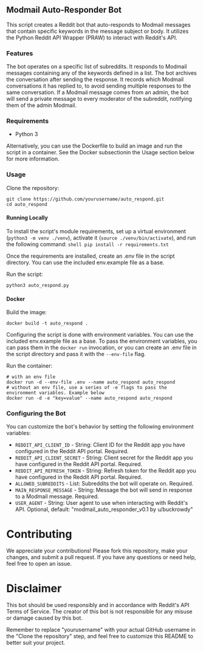 
## Modmail Auto-Responder Bot

This script creates a Reddit bot that auto-responds to Modmail messages that contain specific keywords in the message subject or body. It utilizes the Python Reddit API Wrapper (PRAW) to interact with Reddit's API.

### Features

The bot operates on a specific list of subreddits.
It responds to Modmail messages containing any of the keywords defined in a list.
The bot archives the conversation after sending the response.
It records which Modmail conversations it has replied to, to avoid sending multiple responses to the same conversation.
If a Modmail message comes from an admin, the bot will send a private message to every moderator of the subreddit, notifying them of the admin Modmail.

### Requirements

* Python 3

Alternatively, you can use the Dockerfile to build an image and run the script in a container. See the Docker subsectionin the Usage section below for more information.

### Usage

Clone the repository:

    git clone https://github.com/yourusername/auto_respond.git
    cd auto_respond

#### Running Locally
To install the script's module requirements, set up a virtual environment (`python3 -m venv ./venv`), activate it (`source ./venv/bin/activate`), and run the following command:
    ```shell
    pip install -r requirements.txt
    ```

Once the requirements are installed, create an .env file in the script directory. You can use the included env.example file as a base.

Run the script:

    python3 auto_respond.py

#### Docker
Build the image:

    docker build -t auto_respond .

Configuring the script is done with environment variables. You can use the included env.example file as a base. To pass the environment variables, you can pass them in the `docker run` invocation, or you can create an .env file in the script directory and pass it with the `--env-file` flag.  

Run the container:

    # with an env file
    docker run -d --env-file .env --name auto_respond auto_respond
    # without an env file, use a series of -e flags to pass the environment variables. Example below
    docker run -d -e "key=value" --name auto_respond auto_respond

### Configuring the Bot

You can customize the bot's behavior by setting the following environment variables:

* `REDDIT_API_CLIENT_ID` - String: Client ID for the Reddit app you have configured in the Reddit API portal. Required.
* `REDDIT_API_CLIENT_SECRET` - String: Client secret for the Reddit app you have configured in the Reddit API portal. Required.
* `REDDIT_API_REFRESH_TOKEN` - String: Refresh token for the Reddit app you have configured in the Reddit API portal. Required.
* `ALLOWED_SUBREDDITS` - List: Subreddits the bot will operate on. Required.
* `MAIN_RESPONSE_MESSAGE` - String: Message the bot will send in response to a Modmail message. Required.
* `USER_AGENT` - String: User agent to use when interacting with Reddit's API. Optional, default: "modmail_auto_responder_v0.1 by u/buckrowdy"

# Contributing

We appreciate your contributions! Please fork this repository, make your changes, and submit a pull request. If you have any questions or need help, feel free to open an issue.

# Disclaimer

This bot should be used responsibly and in accordance with Reddit's API Terms of Service. The creator of this bot is not responsible for any misuse or damage caused by this bot.

Remember to replace "yourusername" with your actual GitHub username in the "Clone the repository" step, and feel free to customize this README to better suit your project.

